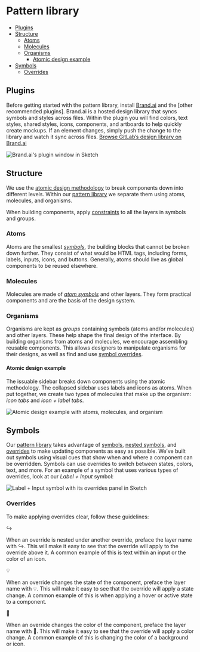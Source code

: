 # Pattern library

<!-- START doctoc generated TOC please keep comment here to allow auto update -->
<!-- DON'T EDIT THIS SECTION, INSTEAD RE-RUN doctoc TO UPDATE -->


- [Plugins](#plugins)
- [Structure](#structure)
  - [Atoms](#atoms)
  - [Molecules](#molecules)
  - [Organisms](#organisms)
    - [Atomic design example](#atomic-design-example)
- [Symbols](#symbols)
  - [Overrides](#overrides)

<!-- END doctoc generated TOC please keep comment here to allow auto update -->

## Plugins

Before getting started with the pattern library, install [Brand.ai](https://brand.ai/sketch)
and the [other recommended plugins]. Brand.ai is a hosted design library that syncs
symbols and styles across files. Within the plugin you will find colors, text
styles, shared styles, icons, components, and artboards to help quickly create
mockups. If an element changes, simply push the change to the library and watch
it sync across files. [Browse GitLab’s design library on Brand.ai](https://brand.ai/git-lab/primary-brand)

![Brand.ai's plugin window in Sketch](images/brandai.png)


## Structure

We use the [atomic design methodology](http://bradfrost.com/blog/post/atomic-web-design/)
to break components down into different levels. Within our [pattern library][pattern-library-file]
we separate them using atoms, molecules, and organisms.

When building components, apply [constraints](https://www.sketchapp.com/docs/layer-basics/constraints/)
to all the layers in symbols and groups.

### Atoms

Atoms are the smallest [_symbols_](#symbols), the building blocks that cannot be broken down
further. They consist of what would be HTML tags, including forms, labels,
inputs, icons, and buttons. Generally, atoms should live as global components to
be reused elsewhere.

### Molecules

Molecules are made of [_atom symbols_](#symbols) and other layers. They form practical
components and are the basis of the design system.

### Organisms

Organisms are kept as _groups_ containing symbols (atoms and/or molecules) and
other layers. These help shape the final design of the interface. By building
organisms from atoms and molecules, we encourage assembling reusable components.
This allows designers to manipulate organisms for their designs, as well as find
and use [symbol overrides](#overrides).

#### Atomic design example

The issuable sidebar breaks down components using the atomic methodology. The
collapsed sidebar uses labels and icons as atoms. When put together, we create
two types of molecules that make up the organism: _icon tabs_ and _icon + label tabs_.

![Atomic design example with atoms, molecules, and organism](images/atomic-design.png)


## Symbols

Our [pattern library][pattern-library-file] takes advantage of [symbols](https://www.sketchapp.com/docs/symbols/),
[nested symbols](https://www.sketchapp.com/docs/symbols/nested-symbols/), and
[overrides](https://www.sketchapp.com/docs/symbols/editing-symbols/#overrides)
to make updating components as easy as possible. We’ve built out symbols using
visual cues that show when and where a component can be overridden. Symbols can
use overrides to switch between states, colors, text, and more. For an example
of a symbol that uses various types of overrides, look at our _Label + Input_ symbol:

![Label + Input symbol with its overrides panel in Sketch](images/symbol-overrides.png)

### Overrides

To make applying overrides clear, follow these guidelines:

↪

When an override is nested under another override, preface the layer name with  ↪. This will make it easy to see that the override will apply to the override above it. A common example of this is text within an input or the color of an icon.

💡

When an override changes the state of the component, preface the layer name with 💡. This will make it easy to see that the override will apply a state change. A common example of this is when applying a hover or active state to a component.

🎨

When an override changes the color of the component, preface the layer name with 🎨. This will make it easy to see that the override will apply a color change. A common example of this is changing the color of a background or icon.

[pattern-library-file]: /production/resources/gitlab-elements.sketch
